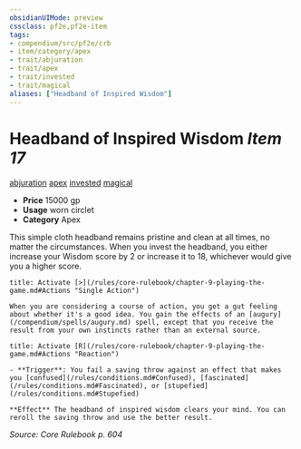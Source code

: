 ```yaml
---
obsidianUIMode: preview
cssclass: pf2e,pf2e-item
tags:
- compendium/src/pf2e/crb
- item/category/apex
- trait/abjuration
- trait/apex
- trait/invested
- trait/magical
aliases: ["Headband of Inspired Wisdom"]
---
```

# Headband of Inspired Wisdom *Item 17*  
[abjuration](/rules/traits/abjuration.md)  [apex](/rules/traits/apex.md)  [invested](/rules/traits/invested.md)  [magical](/rules/traits/magical.md)  

- **Price** 15000 gp
- **Usage** worn circlet
- **Category** Apex

This simple cloth headband remains pristine and clean at all times, no matter the circumstances. When you invest the headband, you either increase your Wisdom score by 2 or increase it to 18, whichever would give you a higher score.

```ad-embed-ability
title: Activate [>](/rules/core-rulebook/chapter-9-playing-the-game.md#Actions "Single Action")

When you are considering a course of action, you get a gut feeling about whether it's a good idea. You gain the effects of an [augury](/compendium/spells/augury.md) spell, except that you receive the result from your own instincts rather than an external source.
```

```ad-embed-ability
title: Activate [R](/rules/core-rulebook/chapter-9-playing-the-game.md#Actions "Reaction")

- **Trigger**: You fail a saving throw against an effect that makes you [confused](/rules/conditions.md#Confused), [fascinated](/rules/conditions.md#Fascinated), or [stupefied](/rules/conditions.md#Stupefied)

**Effect** The headband of inspired wisdom clears your mind. You can reroll the saving throw and use the better result.
```

*Source: Core Rulebook p. 604*